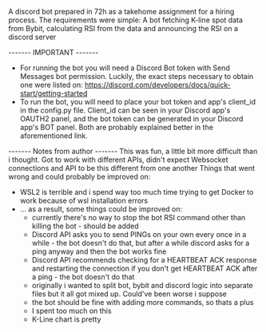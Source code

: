 A discord bot prepared in 72h as a takehome assignment for a hiring process.
The requirements were simple: A bot fetching K-line spot data from Bybit, calculating RSI from the data and announcing the RSI on a discord server

------- IMPORTANT -------
 - For running the bot you will need a Discord Bot token with Send Messages bot permission. Luckily, the exact steps necessary to obtain one were listed on: https://discord.com/developers/docs/quick-start/getting-started
 - To run the bot, you will need to place your bot token and app's client_id in the config.py file. Client_id can be seen in your Discord app's OAUTH2 panel, and the bot token can be generated in your Discord app's BOT panel.
   Both are probably explained better in the aforementioned link.


------- Notes from author -------
This was fun, a little bit more difficult than i thought. Got to work with different APIs, didn't expect Websocket connections and API to be this different from one another
Things that went wrong and could probably be improved on:
  - WSL2 is terrible and i spend way too much time trying to get Docker to work because of wsl installation errors
  - ... as a result, some things could be improved on:
      - currently there's no way to stop the bot RSI command other than killing the bot - should be added
      - Discord API asks you to send PINGs on your own every once in a while - the bot doesn't do that, but after a while discord asks for a ping anyway and then the bot works fine
      - Discord API recommends checking for a HEARTBEAT ACK response and restarting the connection if you don't get HEARTBEAT ACK after a ping - the bot doesn't do that
      - originally i wanted to split bot, bybit and discord logic into separate files but it all got mixed up. Could've been worse i suppose
      - the bot should be fine with adding more commands, so thats a plus
      - I spent too much on this
      - K-Line chart is pretty
   
  
